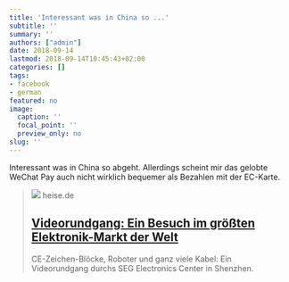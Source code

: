 ```yaml
---
title: 'Interessant was in China so ...'
subtitle: ''
summary: ''
authors: ["admin"]
date: 2018-09-14
lastmod: 2018-09-14T10:45:43+02:00
categories: []
tags:
- facebook
- german
featured: no
image:
  caption: ''
  focal_point: ''
  preview_only: no
slug: ''
---
```

Interessant was in China so abgeht. Allerdings scheint mir das gelobte WeChat Pay auch nicht wirklich bequemer als Bezahlen mit der EC-Karte.
> [![](https://heise.cloudimg.io/bound/1200x1200/q85.png-lossy-85.webp-lossy-85.foil1/_www-heise-de_/imgs/18/2/5/0/1/1/8/3/Zwischenablage01-6b9b1b7ef7ff093f.jpeg)](https://www.heise.de/newsticker/meldung/Videorundgang-Ein-Besuch-im-groessten-Elektronik-Markt-der-Welt-4164296.html)
> heise.de
> ## [Videorundgang: Ein Besuch im größten Elektronik-Markt der Welt](https://www.heise.de/newsticker/meldung/Videorundgang-Ein-Besuch-im-groessten-Elektronik-Markt-der-Welt-4164296.html)
>
>CE-Zeichen-Blöcke, Roboter und ganz viele Kabel: Ein Videorundgang durchs SEG Electronics Center in Shenzhen.


